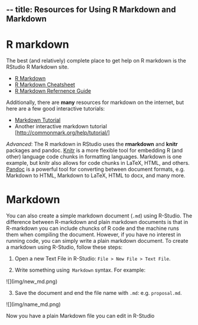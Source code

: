 
--
title: Resources for Using R Markdown and Markdown
---

# R markdown

The best (and relatively) complete place to get help on R markdown is the
RStudio R Markdown site.

- [R Markdown](http://rmarkdown.rstudio.com/)
- [R Markdown Cheatsheet](http://www.rstudio.com/wp-content/uploads/2015/02/rmarkdown-cheatsheet.pdf)
- [R Markdown Refernence Guide](http://www.rstudio.com/wp-content/uploads/2015/03/rmarkdown-reference.pdf)

Additionally, there are **many** resources for markdown on the internet, but here are a few good interactive tutorials:

- [Markdown Tutorial](http://www.markdowntutorial.com/)
- Another interactive markdown tutorial [http://commonmark.org/help/tutorial/]

*Advanced*: The R markdown in RStudio uses the **rmarkdown** and **knitr** packages and
pandoc.  [Knitr](http://www.rstudio.com/wp-content/uploads/2015/03/rmarkdown-reference.pdf) is a more flexible tool for embedding R (and other) language code chunks
in formatting languages. Markdown is one example, but knitr also allows for code chunks
in LaTeX, HTML, and others. [Pandoc](http://pandoc.org/) is a powerful tool for converting between document
formats, e.g. Markdown to HTML, Markdown to LaTeX, HTML to docx, and many more.

# Markdown

You can also create a simple markdown document (`.md`) using R-Studio. The difference between R-markdown and plain markdown documents is that in R-markdown you can include chuncks of R code and the machine runs them when compiling the document. However, if you have no interest in running code, you can simply write a plain markdown document. To create a markdown using R-Studio, follow these steps:

1. Open a new Text File in R-Studio: `File > New File > Text File`.

2. Write something using` Markdown` syntax. For example:

<div style="width:500px; height=200px">
![](img/new_md.png)
</div>

3. Save the document and end the file name with `.md`: e.g. `proposal.md`.

<div style="width:500px; height=200px">
![](img/name_md.png)
</div>

Now you have a plain Markdown file you can edit in R-Studio
